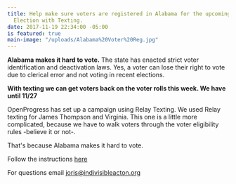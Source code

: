 ```yaml
---
title: Help make sure voters are registered in Alabama for the upcoming 12/12 Special
  Election with Texting.
date: 2017-11-19 22:34:00 -05:00
is featured: true
main-image: "/uploads/Alabama%20Voter%20Reg.jpg"
---
```


**Alabama makes it hard to vote.** The state has enacted strict voter identification and deactivation laws. Yes, a voter can lose their right to vote due to clerical error and not voting in recent elections. 

**With texting we can get voters back on the voter rolls this week. We have until 11/27**

OpenProgress has set up a campaign using Relay Texting. We used Relay texting for James Thompson and Virginia. This one is a little more complicated, because we have to walk voters through the voter eligibility rules -believe it or not-. 

That's because Alabama makes it hard to vote.

Follow the instructions [here](http://bit.ly/Wiki_AL_VoterReg)

For questions email joris@indivisibleacton.org

